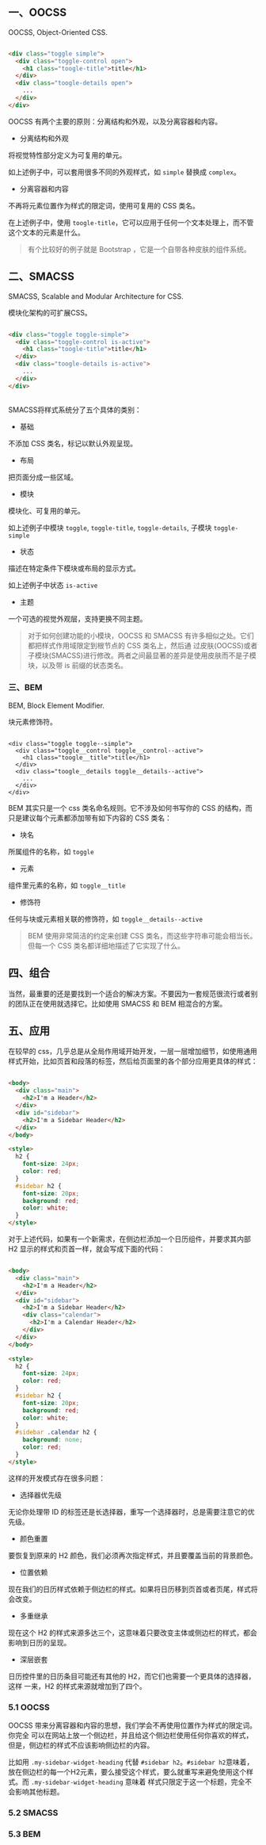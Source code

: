 
## 一、OOCSS

OOCSS, Object-Oriented CSS.

```html

<div class="toggle simple">
  <div class="toggle-control open">
    <h1 class="toogle-title">title</h1>
  </div>
  <div class="toogle-details open">
    ...
  </div>
</div>

```

OOCSS 有两个主要的原则：分离结构和外观，以及分离容器和内容。

- 分离结构和外观

将视觉特性部分定义为可复用的单元。

如上述例子中，可以套用很多不同的外观样式，如 `simple` 替换成 `complex`。

- 分离容器和内容

不再将元素位置作为样式的限定词，使用可复用的 CSS 类名。

在上述例子中，使用 `toogle-title`，它可以应用于任何一个文本处理上，而不管这个文本的元素是什么。


> 有个比较好的例子就是 Bootstrap ，它是一个自带各种皮肤的组件系统。



## 二、SMACSS

SMACSS, Scalable and Modular Architecture for CSS.

模块化架构的可扩展CSS。

```html

<div class="toggle toggle-simple">
  <div class="toggle-control is-active">
    <h1 class="toogle-title">title</h1>
  </div>
  <div class="toogle-details is-active">
    ...
  </div>
</div>
  
```

SMACSS将样式系统分了五个具体的类别：

- 基础

不添加 CSS 类名，标记以默认外观呈现。

- 布局

把页面分成一些区域。

- 模块

模块化、可复用的单元。

如上述例子中模块 `toggle`, `toggle-title`, `toggle-details`, 子模块 `toggle-simple`

- 状态

描述在特定条件下模块或布局的显示方式。

如上述例子中状态 `is-active`

- 主题

一个可选的视觉外观层，支持更换不同主题。

> 对于如何创建功能的小模块，OOCSS 和 SMACSS 有许多相似之处。它们都把样式作用域限定到根节点的 CSS 类名上，然后通 过皮肤(OOCSS)或者子模块(SMACSS)进行修改。两者之间最显著的差异是使用皮肤而不是子模块，以及带 is 前缀的状态类名。


### 三、BEM

BEM, Block Element Modifier.

块元素修饰符。

```

<div class="toggle toggle--simple">
  <div class="toggle__control toggle__control--active">
    <h1 class="toogle__title">title</h1>
  </div>
  <div class="toogle__details toggle__details--active">
    ...
  </div>
</div>

```

BEM 其实只是一个 css 类名命名规则。它不涉及如何书写你的 CSS 的结构，而只是建议每个元素都添加带有如下内容的 CSS 类名：

- 块名

所属组件的名称，如 `toggle`

- 元素

组件里元素的名称，如 `toggle__title`

- 修饰符

任何与块或元素相关联的修饰符，如 `toggle__details--active`

> BEM 使用非常简洁的约定来创建 CSS 类名，而这些字符串可能会相当长。但每一个 CSS 类名都详细地描述了它实现了什么。

## 四、组合

当然，最重要的还是要找到一个适合的解决方案。不要因为一套规范很流行或者别的团队正在使用就选择它。比如使用 SMACSS 和 BEM 相混合的方案。



## 五、应用

在较早的 css，几乎总是从全局作用域开始开发，一层一层增加细节，如使用通用样式开始，比如页首和段落的标签，然后给页面里的各个部分应用更具体的样式：

```html

<body>
  <div class="main">
    <h2>I'm a Header</h2>
  </div>
  <div id="sidebar">
    <h2>I'm a Sidebar Header</h2>
  </div>
</body>

<style> 
  h2 {
    font-size: 24px;
    color: red;
  }
  #sidebar h2 {
    font-size: 20px;
    background: red;
    color: white;
  }
</style>

```

对于上述代码，如果有一个新需求，在侧边栏添加一个日历组件，并要求其内部 H2 显示的样式和页首一样，就会写成下面的代码：

```html

<body>
  <div class="main">
    <h2>I'm a Header</h2>
  </div>
  <div id="sidebar">
    <h2>I'm a Sidebar Header</h2>
    <div class="calendar">
      <h2>I'm a Calendar Header</h2>
    </div>
  </div>
</body>

<style> 
  h2 {
    font-size: 24px;
    color: red;
  }
  #sidebar h2 {
    font-size: 20px;
    background: red;
    color: white;
  }
  #sidebar .calendar h2 {
    background: none;
    color: red;
  }  
</style>

```

这样的开发模式存在很多问题：

- 选择器优先级

无论你处理带 ID 的标签还是长选择器，重写一个选择器时，总是需要注意它的优先级。 

- 颜色重置

要恢复到原来的 H2 颜色，我们必须再次指定样式，并且要覆盖当前的背景颜色。 

- 位置依赖

现在我们的日历样式依赖于侧边栏的样式。如果将日历移到页首或者页尾，样式将会改变。

- 多重继承

现在这个 H2 的样式来源多达三个，这意味着只要改变主体或侧边栏的样式，都会影响到日历的呈现。

- 深层嵌套

日历控件里的日历条目可能还有其他的 H2，而它们也需要一个更具体的选择器，这样 一来，H2 的样式来源就增加到了四个。


### 5.1 OOCSS

OOCSS 带来分离容器和内容的思想，我们学会不再使用位置作为样式的限定词。你完全 可以在网站上放一个侧边栏，并且给这个侧边栏使用任何你喜欢的样式，但是，侧边栏的样式不应该影响侧边栏的内容。

比如用 `.my-sidebar-widget-heading` 代替 `#sidebar h2`。`#sidebar h2`意味着，放在侧边栏的每一个H2元素，要么接受这个样式，要么就重写来避免使用这个样式。而 `.my-sidebar-widget-heading` 意味着 样式只限定于这一个标题，完全不会影响其他标题。

### 5.2 SMACSS

### 5.3 BEM
